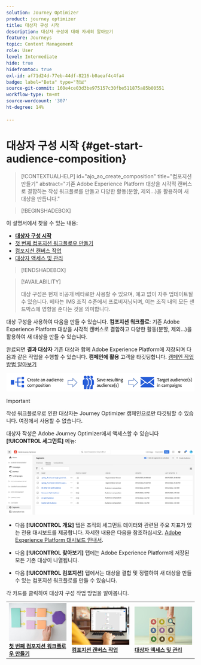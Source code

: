 ```yaml
---
solution: Journey Optimizer
product: journey optimizer
title: 대상자 구성 시작
description: 대상자 구성에 대해 자세히 알아보기
feature: Journeys
topic: Content Management
role: User
level: Intermediate
hide: true
hidefromtoc: true
exl-id: af71d24d-77eb-44df-8216-b0aeaf4c4fa4
badge: label="Beta" type="정보"
source-git-commit: 160e4ce03d3be975157c30fbe511875a85b00551
workflow-type: tm+mt
source-wordcount: '307'
ht-degree: 14%

---
```


# 대상자 구성 시작 {#get-start-audience-composition}

>[!CONTEXTUALHELP]
>id="ajo_ao_create_composition"
>title="컴포지션 만들기"
>abstract="기존 Adobe Experience Platform 대상을 시각적 캔버스로 결합하는 작성 워크플로를 만들고 다양한 활동(분할, 제외...)을 활용하여 새 대상을 만듭니다."

>[!BEGINSHADEBOX]

이 설명서에서 찾을 수 있는 내용:

* **[대상자 구성 시작](get-started-audience-orchestration.md)**
* [첫 번째 컴포지션 워크플로우 만들기](create-compositions.md)
* [컴포지션 캔버스 작업](composition-canvas.md)
* [대상자 액세스 및 관리](access-audiences.md)

>[!ENDSHADEBOX]

>[!AVAILABILITY]
>
>대상 구성은 현재 비공개 베타로만 사용할 수 있으며, 예고 없이 자주 업데이트될 수 있습니다. 베타는 IMS 조직 수준에서 프로비저닝되며, 이는 조직 내의 모든 샌드박스에 영향을 준다는 것을 의미합니다.

대상 구성을 사용하여 다음을 만들 수 있습니다. **컴포지션 워크플로**: 기존 Adobe Experience Platform 대상을 시각적 캔버스로 결합하고 다양한 활동(분할, 제외...)을 활용하여 새 대상을 만들 수 있습니다.

완료되면 **결과 대상자** 기존 대상과 함께 Adobe Experience Platform에 저장되며 다음과 같은 작업을 수행할 수 있습니다. **캠페인에 활용** 고객을 타깃팅합니다. [캠페인 작업 방법 알아보기](../campaigns/get-started-with-campaigns.md)

![](assets/audiences-process.png)

>[!IMPORTANT]
>
>작성 워크플로우로 인한 대상자는 Journey Optimizer 캠페인으로만 타깃팅할 수 있습니다. 여정에서 사용할 수 없습니다.

대상자 작성은 Adobe Journey Optimizer에서 액세스할 수 있습니다 **[!UICONTROL 세그먼트]** 메뉴:

![](assets/audiences-browse.png)

* 다음 **[!UICONTROL 개요]** 탭은 조직의 세그먼트 데이터와 관련된 주요 지표가 있는 전용 대시보드를 제공합니다. 자세한 내용은 다음을 참조하십시오. [Adobe Experience Platform 대시보드 안내서](https://experienceleague.adobe.com/docs/experience-platform/dashboards/guides/segments.html).

* 다음 **[!UICONTROL 찾아보기]** 탭에는 Adobe Experience Platform에 저장된 모든 기존 대상이 나열됩니다.

* 다음 **[!UICONTROL 컴포지션]** 탭에서는 대상을 결합 및 정렬하여 새 대상을 만들 수 있는 컴포지션 워크플로를 만들 수 있습니다.

각 카드를 클릭하여 대상자 구성 작업 방법을 알아봅니다.

<table style="table-layout:fixed"><tr style="border: 0;">
<td><a href="create-compositions.md"><img alt="컴포지션 워크플로우 만들기" src="../assets/do-not-localize/ao-workflows.jpg"></a>
<div><a href="create-compositions.md"><strong>첫 번째 컴포지션 워크플로우 만들기</strong></a></div></td>
<td><a href="composition-canvas.md"><img alt="컴포지션 캔버스 작업" src="../assets/do-not-localize/ao-canvas.jpg"></a>
<div><a href="composition-canvas.md"><strong>컴포지션 캔버스 작업</strong></a></div></td>
<td><a href="access-audiences.md"><img alt="대상자 액세스 및 관리" src="../assets/do-not-localize/ao-audiences.jpeg"></a>
<div><a href="access-audiences.md"><strong>대상자 액세스 및 관리</strong></a></div></td>
</tr></table>
